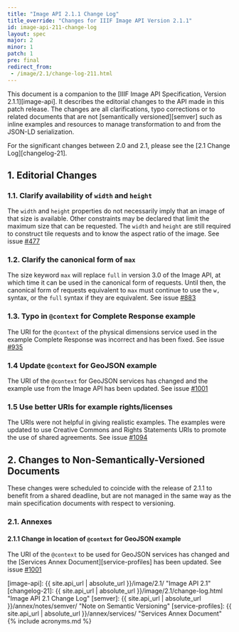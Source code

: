 ```yaml
---
title: "Image API 2.1.1 Change Log"
title_override: "Changes for IIIF Image API Version 2.1.1"
id: image-api-211-change-log
layout: spec
major: 2
minor: 1
patch: 1
pre: final
redirect_from:
 - /image/2.1/change-log-211.html
---
```


This document is a companion to the [IIIF Image API Specification, Version 2.1.1][image-api]. It describes the editorial changes to the API made in this patch release. The changes are all clarifications, typo corrections or to related documents that are not [semantically versioned][semver] such as inline examples and resources to manage transformation to and from the JSON-LD serialization.

For the significant changes between 2.0 and 2.1, please see the [2.1 Change Log][changelog-21].


## 1. Editorial Changes

### 1.1. Clarify availability of `width` and `height`

The `width` and `height` properties do not necessarily imply that an image of that size is available. Other constraints may be declared that limit the maximum size that can be requested. The `width` and `height` are still required to construct tile requests and to know the aspect ratio of the image.
See issue [#477](https://github.com/IIIF/api/issues/477)

### 1.2. Clarify the canonical form of `max`

The size keyword `max` will replace `full` in version 3.0 of the Image API, at which time it can be used in the canonical form of requests. Until then, the canonical form of requests equivalent to `max` must continue to use the `w,` syntax, or the `full` syntax if they are equivalent.
See issue [#883](https://github.com/IIIF/api/issues/883)

### 1.3. Typo in `@context` for Complete Response example

The URI for the `@context` of the physical dimensions service used in the example Complete Response was incorrect and has been fixed.
See issue [#935](https://github.com/IIIF/api/issues/935)

### 1.4 Update `@context` for GeoJSON example

The URI of the `@context` for GeoJSON services has changed and the example use from the Image API has been updated.
See issue [#1001](https://github.com/IIIF/api/issues/1001)

### 1.5 Use better URIs for example rights/licenses

The URIs were not helpful in giving realistic examples. The examples were updated to use Creative Commons and Rights Statements URIs to promote the use of shared agreements.
See issue [#1094](https://github.com/IIIF/api/issues/1094)

## 2. Changes to Non-Semantically-Versioned Documents

These changes were scheduled to coincide with the release of 2.1.1 to benefit from a shared deadline, but are not managed in the same way as the main specification documents with respect to versioning.

### 2.1. Annexes

#### 2.1.1 Change in location of `@context` for GeoJSON example

The URI of the `@context` to be used for GeoJSON services has changed and the [Services Annex Document][service-profiles] has been updated.
See issue [#1001](https://github.com/IIIF/api/issues/1001)

[image-api]: {{ site.api_url | absolute_url }}/image/2.1/ "Image API 2.1"
[changelog-21]: {{ site.api_url | absolute_url }}/image/2.1/change-log.html "Image API 2.1 Change Log"
[semver]: {{ site.api_url | absolute_url }}/annex/notes/semver/ "Note on Semantic Versioning"
[service-profiles]: {{ site.api_url | absolute_url }}/annex/services/ "Services Annex Document"
{% include acronyms.md %}
